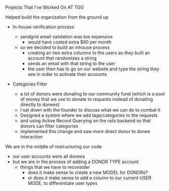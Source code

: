 Projects That I've Worked On AT TGG

Helped build the organization from the ground up

- In-house verification process
  - sendgrid email validation was too expensive
    - would have costed extra $90 per month
  - so we decided to build an inhouse process
    - creating an two extra columns to the users as they built an account that randomizes a string
    - sends an email with that string to the user
    - the user then has to go on our website and type the string they see in order to activate their accounts

  

- Categories Filter
  - a lot of donors were donating to our community fund (which is a pool of money that we use to donate to requests instead of donating directly to donees)
  - I sat down with the founder to discuss what we can do to combat it
  - Designed a system where we add tags/categories to the requests 
  - and using Active Record Querying on the rails backend so that donors can filter categories
  - implemented this change and saw more direct donor to donee interaction

We are in the middle of restructuring our code
- our user accounts were all donees 
- but we are in the process of adding a DONOR TYPE account
  - things that we have to reconsider
    - does it make sense to create a new MODEL for DONORs?
    - or does it make sense to add a column to our current USER MODE, to differentiate user types